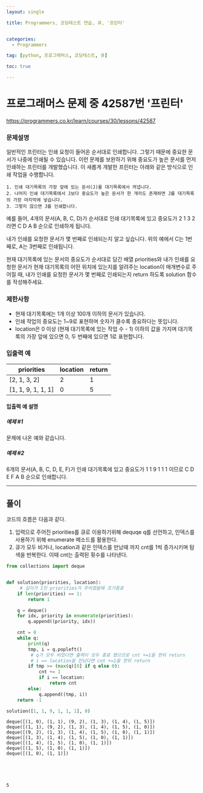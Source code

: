 ```yaml
---
layout: single

title: Programmers, 코딩테스트 연습, 큐, '프린터'


categories:
  - Programmers

tag: [python, 프로그래머스, 코딩테스트, 큐]

toc: true

---
```


# 프로그래머스 문제 중 42587번 '프린터'

<a href = 'https://programmers.co.kr/learn/courses/30/lessons/42587'>https://programmers.co.kr/learn/courses/30/lessons/42587</a>

### 문제설명

일반적인 프린터는 인쇄 요청이 들어온 순서대로 인쇄합니다. 그렇기 때문에 중요한 문서가 나중에 인쇄될 수 있습니다. 이런 문제를 보완하기 위해 중요도가 높은 문서를 먼저 인쇄하는 프린터를 개발했습니다. 이 새롭게 개발한 프린터는 아래와 같은 방식으로 인쇄 작업을 수행합니다.

    1. 인쇄 대기목록의 가장 앞에 있는 문서(J)를 대기목록에서 꺼냅니다.
    2. 나머지 인쇄 대기목록에서 J보다 중요도가 높은 문서가 한 개라도 존재하면 J를 대기목록의 가장 마지막에 넣습니다.
    3. 그렇지 않으면 J를 인쇄합니다.

예를 들어, 4개의 문서(A, B, C, D)가 순서대로 인쇄 대기목록에 있고 중요도가 2 1 3 2 라면 C D A B 순으로 인쇄하게 됩니다.

내가 인쇄를 요청한 문서가 몇 번째로 인쇄되는지 알고 싶습니다. 위의 예에서 C는 1번째로, A는 3번째로 인쇄됩니다.

현재 대기목록에 있는 문서의 중요도가 순서대로 담긴 배열 priorities와 내가 인쇄를 요청한 문서가 현재 대기목록의 어떤 위치에 있는지를 알려주는 location이 매개변수로 주어질 때, 내가 인쇄를 요청한 문서가 몇 번째로 인쇄되는지 return 하도록 solution 함수를 작성해주세요.

### 제한사항

- 현재 대기목록에는 1개 이상 100개 이하의 문서가 있습니다.
- 인쇄 작업의 중요도는 1~9로 표현하며 숫자가 클수록 중요하다는 뜻입니다.
- location은 0 이상 (현재 대기목록에 있는 작업 수 - 1) 이하의 값을 가지며 대기목록의 가장 앞에 있으면 0, 두 번째에 있으면 1로 표현합니다.

### 입출력 예

| priorities         | location | return |
| ------------------ | -------- | ------ |
| [2, 1, 3, 2]       | 2        | 1      |
| [1, 1, 9, 1, 1, 1] | 0        | 5      |

#### 입출력 예 설명

##### 예제 #1

문제에 나온 예와 같습니다.

##### 예제 #2

6개의 문서(A, B, C, D, E, F)가 인쇄 대기목록에 있고 중요도가 1 1 9 1 1 1 이므로 C D E F A B 순으로 인쇄합니다.

---
## 풀이 
코드의 흐름은 다음과 같다.

1. 입력으로 주어진 priorities를 큐로 이용하기위해 dequqe q를 선언하고, 인덱스를 사용하기 위해 enumerate 메소드를 활용한다.
2. 큐가 모두 비거나, location과 같은 인덱스를 만났때 까지 cnt를 1씩 증가시키며 탐색을 반복한다. 이때 cnt는 출력된 횟수를 나타낸다.

```python
from collections import deque


def solution(priorities, location):
     # 길이가 1인 priorities가 주어졌을때 조기종료
    if len(priorities) == 1:
        return 1

    q = deque()
    for idx, priority in enumerate(priorities):
        q.append((priority, idx))

    cnt = 0
    while q:
        print(q)
        tmp, i = q.popleft()
         # q가 모두 비었다면 출력이 모두 종료 됐으므로 cnt +=1을 한뒤 return
         # i == location을 만났다면 cnt +=1을 한뒤 return
        if tmp >= (max(q)[0] if q else 0):
            cnt += 1
            if i == location:
                return cnt
        else:
            q.append((tmp, i))
    return -1

solution([1, 1, 9, 1, 1, 1], 0)
```

    deque([(1, 0), (1, 1), (9, 2), (1, 3), (1, 4), (1, 5)])
    deque([(1, 1), (9, 2), (1, 3), (1, 4), (1, 5), (1, 0)])
    deque([(9, 2), (1, 3), (1, 4), (1, 5), (1, 0), (1, 1)])
    deque([(1, 3), (1, 4), (1, 5), (1, 0), (1, 1)])
    deque([(1, 4), (1, 5), (1, 0), (1, 1)])
    deque([(1, 5), (1, 0), (1, 1)])
    deque([(1, 0), (1, 1)])





    5
